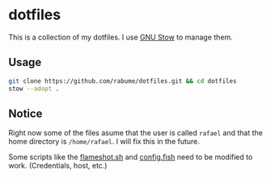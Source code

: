 # dotfiles

This is a collection of my dotfiles. I use [GNU Stow](https://www.gnu.org/software/stow/) to manage them.

## Usage

```bash
git clone https://github.com/rabume/dotfiles.git && cd dotfiles
stow --adopt .
```

## Notice

Right now some of the files asume that the user is called `rafael` and that the home directory is `/home/rafael`. I will fix this in the future.

Some scripts like the [flameshot.sh](./scripts/flameshot.sh) and [config.fish](./.config/fish/config.fish) need to be modified to work. (Credentials, host, etc.)
